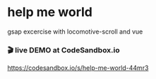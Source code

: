 # help me world
gsap excercise with locomotive-scroll and vue

### 🎬 live DEMO at CodeSandbox.io

https://codesandbox.io/s/help-me-world-44mr3
